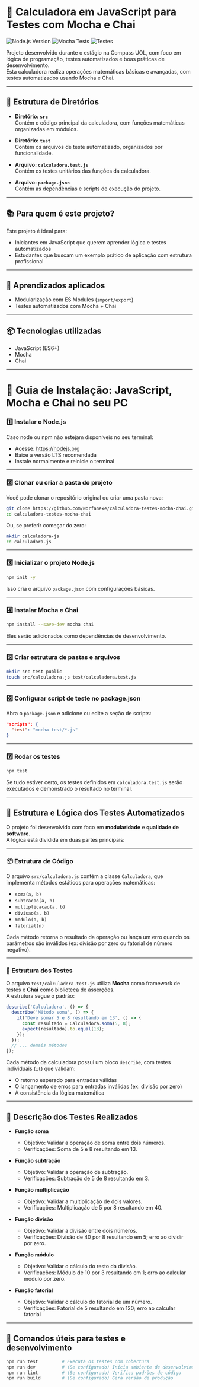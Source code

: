 # 🧮 Calculadora em JavaScript para Testes com Mocha e Chai

![Node.js Version](https://img.shields.io/badge/Node.js-v18.17.0-green)
![Mocha Tests](https://img.shields.io/badge/tests-passing-brightgreen)
![Testes](https://github.com/seu-usuario/seu-repositorio/actions/workflows/node.js.yml/badge.svg)

Projeto desenvolvido durante o estágio na Compass UOL, com foco em lógica de programação, testes automatizados e boas práticas de desenvolvimento.  
Esta calculadora realiza operações matemáticas básicas e avançadas, com testes automatizados usando Mocha e Chai.

---

## 📁 Estrutura de Diretórios

- **Diretório: `src`**  
  Contém o código principal da calculadora, com funções matemáticas organizadas em módulos.

- **Diretório: `test`**  
  Contém os arquivos de teste automatizado, organizados por funcionalidade.

- **Arquivo: `calculadora.test.js`**  
  Contém os testes unitários das funções da calculadora.

- **Arquivo: `package.json`**  
  Contém as dependências e scripts de execução do projeto.

---

## 📚 Para quem é este projeto?

Este projeto é ideal para:

- Iniciantes em JavaScript que querem aprender lógica e testes automatizados
- Estudantes que buscam um exemplo prático de aplicação com estrutura profissional

---

## 🧠 Aprendizados aplicados

- Modularização com ES Modules (`import/export`)
- Testes automatizados com Mocha + Chai

---

## 📦 Tecnologias utilizadas

- JavaScript (ES6+)
- Mocha
- Chai

---

# 🧰 Guia de Instalação: JavaScript, Mocha e Chai no seu PC

### 1️⃣ Instalar o Node.js

Caso node ou npm não estejam disponíveis no seu terminal:

- Acesse: https://nodejs.org
- Baixe a versão LTS recomendada
- Instale normalmente e reinicie o terminal

---

### 2️⃣ Clonar ou criar a pasta do projeto

Você pode clonar o repositório original ou criar uma pasta nova:

```bash
git clone https://github.com/Norfanexe/calculadora-testes-mocha-chai.git
cd calculadora-testes-mocha-chai
```

Ou, se preferir começar do zero:

```bash
mkdir calculadora-js
cd calculadora-js
```

---

### 3️⃣ Inicializar o projeto Node.js

```bash
npm init -y
```

Isso cria o arquivo `package.json` com configurações básicas.

---

### 4️⃣ Instalar Mocha e Chai

```bash
npm install --save-dev mocha chai
```

Eles serão adicionados como dependências de desenvolvimento.

---

### 5️⃣ Criar estrutura de pastas e arquivos

```bash
mkdir src test public
touch src/calculadora.js test/calculadora.test.js
```

---

### 6️⃣ Configurar script de teste no package.json

Abra o `package.json` e adicione ou edite a seção de scripts:

```json
"scripts": {
  "test": "mocha test/*.js"
}
```

---

### 7️⃣ Rodar os testes

```bash
npm test
```

Se tudo estiver certo, os testes definidos em `calculadora.test.js` serão executados e demonstrado o resultado no terminal.

---

## 🧠 Estrutura e Lógica dos Testes Automatizados

O projeto foi desenvolvido com foco em **modularidade** e **qualidade de software**.  
A lógica está dividida em duas partes principais:

---

### 📦 Estrutura de Código

O arquivo `src/calculadora.js` contém a classe `Calculadora`, que implementa métodos estáticos para operações matemáticas:

- `soma(a, b)`
- `subtracao(a, b)`
- `multiplicacao(a, b)`
- `divisao(a, b)`
- `modulo(a, b)`
- `fatorial(n)`

Cada método retorna o resultado da operação ou lança um erro quando os parâmetros são inválidos (ex: divisão por zero ou fatorial de número negativo).

---

### 🧪 Estrutura dos Testes

O arquivo `test/calculadora.test.js` utiliza **Mocha** como framework de testes e **Chai** como biblioteca de asserções.  
A estrutura segue o padrão:

```js
describe('Calculadora', () => {
  describe('Método soma', () => {
    it('Deve somar 5 e 8 resultando em 13', () => {
      const resultado = Calculadora.soma(5, 8);
      expect(resultado).to.equal(13);
    });
  });
  // ... demais métodos
});
```

Cada método da calculadora possui um bloco `describe`, com testes individuais (`it`) que validam:

- O retorno esperado para entradas válidas
- O lançamento de erros para entradas inválidas (ex: divisão por zero)
- A consistência da lógica matemática

---

## 🧪 Descrição dos Testes Realizados

- **Função soma**  
  - Objetivo: Validar a operação de soma entre dois números.  
  - Verificações: Soma de 5 e 8 resultando em 13.

- **Função subtração**  
  - Objetivo: Validar a operação de subtração.  
  - Verificações: Subtração de 5 de 8 resultando em 3.

- **Função multiplicação**  
  - Objetivo: Validar a multiplicação de dois valores.  
  - Verificações: Multiplicação de 5 por 8 resultando em 40.

- **Função divisão**  
  - Objetivo: Validar a divisão entre dois números.  
  - Verificações: Divisão de 40 por 8 resultando em 5; erro ao dividir por zero.

- **Função módulo**  
  - Objetivo: Validar o cálculo do resto da divisão.  
  - Verificações: Módulo de 10 por 3 resultando em 1; erro ao calcular módulo por zero.

- **Função fatorial**  
  - Objetivo: Validar o cálculo do fatorial de um número.  
  - Verificações: Fatorial de 5 resultando em 120; erro ao calcular fatorial

---

## 🧪 Comandos úteis para testes e desenvolvimento

```bash
npm run test         # Executa os testes com cobertura
npm run dev          # (Se configurado) Inicia ambiente de desenvolvimento
npm run lint         # (Se configurado) Verifica padrões de código
npm run build        # (Se configurado) Gera versão de produção
```
